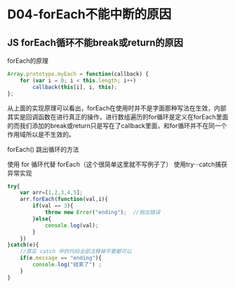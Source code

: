 # D04-forEach不能中断的原因

## JS forEach循环不能break或return的原因

forEach的原理
```js
Array.prototype.myEach = function(callback) {
    for (var i = 0; i < this.length; i++)
        callback(this[i], i, this);
};

```

从上面的实现原理可以看出，forEach在使用时并不是字面那种写法在生效，内部其实是回调函数在进行真正的操作，进行数组遍历的for循环是定义在forEach里面的而我们添加的break或return只是写在了callback里面，和for循环并不在同一个作用域所以是不生效的。

forEach() 跳出循环的方法

使用 for 循环代替 forEach（这个很简单这里就不写例子了）
使用try···catch捕获异常实现

```js
try{
    var arr=[1,2,3,4,5];
    arr.forEach(function(val,i){
        if(val == 3){
            throw new Error("ending");  //抛出错误
        }else{
            console.log(val);
        }
    })
}catch(e){
    //其实 catch 中的代码全部注释掉不要都可以
    if(e.message == "ending"){
        console.log("结束了") ;
    }
}

```
